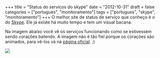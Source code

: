 +++
title = "Status do servicos do skype"
date = "2012-10-31"
draft = false
categories = ["portugues", "monitoramento"]
tags = ["portugues", "skype", "monitoramento"]
+++
O melhor site de status de serviço que conheço é o do [Skype](http://www.skype.com). Ele já existe há muito tempo e tem um visual bacana.

Na imagem abaixo você vê os serviços funcionando como se estivessem
sendo corações batendo. A imagem não é tão fiel porque os corações são
animados, para vê-los vá ná [página oficial](http://heartbeat.skype.com/). ;)

![]( /images/heartbeat_skype2.png)
